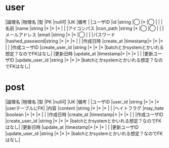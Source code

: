 # user
|論理名         |物理名         |型       |PK |null可 |UK   |備考   |
|ユーザID       |id             |string   |◯ |×     |◯   |       |
|名前           |name           |string   |× |×     |×   |       |
|アイコンパス   |icon_path      |string   |× |◯     |◯   |       |
|メールアドレス |email          |string   |× |×     |◯   |       |
|パスワード     |hashed_password|string   |× |×     |×   |       |
|作成日時       |create_at      |timestamp|× |×     |×   |       |
|作成ユーザID   |create_user_id |string   |× |×     |×   |batchとかsystemとかいれる想定？なのでFKはなし|
|更新日時       |update_at      |timestamp|× |×     |×   |       |
|更新ユーザID   |update_user_id |string   |× |×     |×   |batchとかsystemとかいれる想定？なのでFKはなし|

# post
|論理名         |物理名         |型       |PK |null可 |UK   |備考   |
|ユーザID       |user_id        |string   |× |×     |×   |userテーブルにFK|
|内容           |content        |string   |× |×     |×   |       |
|ヘイトフラグ   |may_hate       |boolean  |× |×     |×   |       |
|作成日時       |create_at      |timestamp|× |×     |×   |       |
|作成ユーザID   |create_user_id |string   |× |×     |×   |batchとかsystemとかいれる想定？なのでFKはなし|
|更新日時       |update_at      |timestamp|× |×     |×   |       |
|更新ユーザID   |update_user_id |string   |× |×     |×   |batchとかsystemとかいれる想定？なのでFKはなし|
